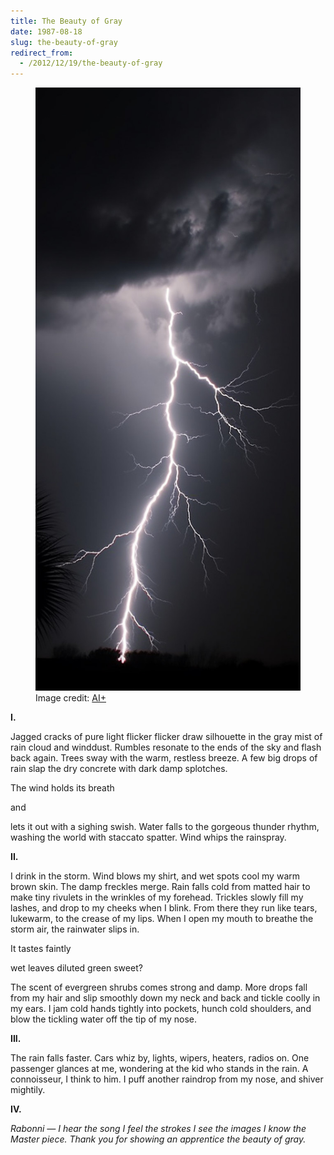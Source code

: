 ```yaml
---
title: The Beauty of Gray
date: 1987-08-18
slug: the-beauty-of-gray
redirect_from:
  - /2012/12/19/the-beauty-of-gray
---
```


<figure><img class=" " src="assets/gray-lightning.jpg" /><figcaption>Image credit: <a href="ai-art">AI+</a></figcaption></figure>

<p class="poetry">
<strong>I.</strong>

Jagged cracks of pure light
flicker flicker
draw silhouette
in the gray mist
of rain cloud and winddust.
Rumbles resonate to the ends of the sky
and flash back again.
Trees sway with the warm, restless breeze.
A few big drops of rain
slap the dry concrete
with dark damp splotches.

The wind holds
its
breath

and

lets it out with a sighing swish.
Water falls to the
gorgeous thunder rhythm,
washing the world
with staccato spatter.
Wind whips the rainspray.

<strong>II.</strong>

I drink in the storm.
Wind blows my shirt,
and wet spots cool
my warm brown skin.
The damp freckles merge.
Rain falls cold from matted hair
to make tiny rivulets
in the wrinkles of my forehead.
Trickles slowly fill my lashes,
and drop to my cheeks when I blink.
From there they run like tears,
lukewarm, to the crease of my lips.
When I open my mouth to breathe the storm air,
the rainwater slips in.

It tastes faintly

wet leaves
diluted green
sweet?

The scent of evergreen shrubs
comes strong and damp.
More drops fall from my hair
and slip smoothly down my neck and back
and tickle coolly in my ears.
I jam cold hands tightly into pockets,
hunch cold shoulders,
and blow the tickling water
off the tip of my nose.

<strong>III.</strong>

The rain falls faster.
Cars whiz by,
lights, wipers, heaters, radios on.
One passenger glances at me,
wondering
at the kid who stands in the rain.
A connoisseur, I think to him.
I puff another raindrop from my nose, and shiver mightily.

<strong>IV.</strong>

<em>Rabonni &mdash; </em>
<em> I hear the song</em>
<em> I feel the strokes</em>
<em> I see the images</em>
<em> I know the Master piece.</em>
<em> Thank you</em>
<em> for showing an apprentice</em>
<em> the beauty of gray.</em>
</p>